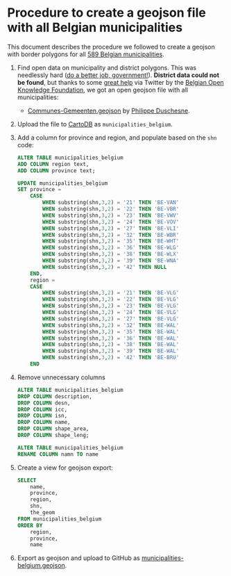 # Procedure to create a geojson file with all Belgian municipalities

This document describes the procedure we followed to create a geojson with border polygons for all [589 Belgian municipalities](http://en.wikipedia.org/wiki/Municipalities_of_Belgium).

1. Find open data on municipality and district polygons. This was needlessly hard ([do a better job, government!](https://index.okfn.org/country/overview/Belgium/)). **District data could not be found**, but thanks to some [great help](https://github.com/Datafable/rolling-blackout-belgium/issues/1) via Twitter by the [Belgian Open Knowledge Foundation](http://okfn.be/), we got an open geojson file with all municipalities:
    * [Communes-Gemeenten.geojson](https://github.com/pduchesne/data/blob/master/geo/Communes-Gemeenten.geojson) by [Philippe Duschesne](https://twitter.com/pduschesne).

2. Upload the file to [CartoDB](http://cartodb.com) as `municipalities_belgium`.
3. Add a column for province and region, and populate based on the `shn` code:

    ```SQL
    ALTER TABLE municipalities_belgium
    ADD COLUMN region text,
    ADD COLUMN province text;

    UPDATE municipalities_belgium
    SET province = 
        CASE
            WHEN substring(shn,3,2) = '21' THEN 'BE-VAN'
            WHEN substring(shn,3,2) = '22' THEN 'BE-VBR'
            WHEN substring(shn,3,2) = '23' THEN 'BE-VWV'
            WHEN substring(shn,3,2) = '24' THEN 'BE-VOV'
            WHEN substring(shn,3,2) = '27' THEN 'BE-VLI'
            WHEN substring(shn,3,2) = '32' THEN 'BE-WBR'
            WHEN substring(shn,3,2) = '35' THEN 'BE-WHT'
            WHEN substring(shn,3,2) = '36' THEN 'BE-WLG'
            WHEN substring(shn,3,2) = '38' THEN 'BE-WLX'
            WHEN substring(shn,3,2) = '39' THEN 'BE-WNA'
            WHEN substring(shn,3,2) = '42' THEN NULL
        END,
        region =
        CASE
            WHEN substring(shn,3,2) = '21' THEN 'BE-VLG'
            WHEN substring(shn,3,2) = '22' THEN 'BE-VLG'
            WHEN substring(shn,3,2) = '23' THEN 'BE-VLG'
            WHEN substring(shn,3,2) = '24' THEN 'BE-VLG'
            WHEN substring(shn,3,2) = '27' THEN 'BE-VLG'
            WHEN substring(shn,3,2) = '32' THEN 'BE-WAL'
            WHEN substring(shn,3,2) = '35' THEN 'BE-WAL'
            WHEN substring(shn,3,2) = '36' THEN 'BE-WAL'
            WHEN substring(shn,3,2) = '38' THEN 'BE-WAL'
            WHEN substring(shn,3,2) = '39' THEN 'BE-WAL'
            WHEN substring(shn,3,2) = '42' THEN 'BE-BRU'
        END
    ```

4. Remove unnecessary columns

   ```SQL
   ALTER TABLE municipalities_belgium
   DROP COLUMN description,
   DROP COLUMN desn,
   DROP COLUMN icc,
   DROP COLUMN isn,
   DROP COLUMN name,
   DROP COLUMN shape_area,
   DROP COLUMN shape_leng;

   ALTER TABLE municipalities_belgium
   RENAME COLUMN namn TO name
   ```

5. Create a view for geojson export:

    ```SQL
    SELECT
        name,
        province,
        region,
        shn,
        the_geom
    FROM municipalities_belgium
    ORDER BY
        region,
        province,
        name
   ```

6. Export as geojson and upload to GitHub as [municipalities-belgium.geojson](municipalities-belgium.geojson).
